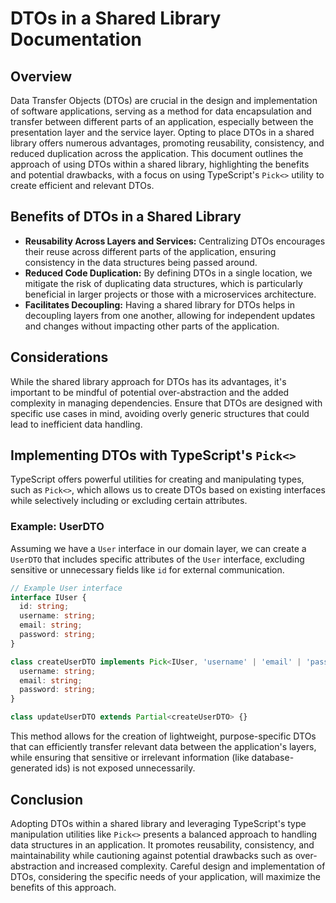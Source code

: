 # DTOs in a Shared Library Documentation

## Overview

Data Transfer Objects (DTOs) are crucial in the design and implementation of software applications, serving as a method for data encapsulation and transfer between different parts of an application, especially between the presentation layer and the service layer. Opting to place DTOs in a shared library offers numerous advantages, promoting reusability, consistency, and reduced duplication across the application. This document outlines the approach of using DTOs within a shared library, highlighting the benefits and potential drawbacks, with a focus on using TypeScript's `Pick<>` utility to create efficient and relevant DTOs.

## Benefits of DTOs in a Shared Library

- **Reusability Across Layers and Services:** Centralizing DTOs encourages their reuse across different parts of the application, ensuring consistency in the data structures being passed around.
- **Reduced Code Duplication:** By defining DTOs in a single location, we mitigate the risk of duplicating data structures, which is particularly beneficial in larger projects or those with a microservices architecture.
- **Facilitates Decoupling:** Having a shared library for DTOs helps in decoupling layers from one another, allowing for independent updates and changes without impacting other parts of the application.

## Considerations

While the shared library approach for DTOs has its advantages, it's important to be mindful of potential over-abstraction and the added complexity in managing dependencies. Ensure that DTOs are designed with specific use cases in mind, avoiding overly generic structures that could lead to inefficient data handling.

## Implementing DTOs with TypeScript's `Pick<>`

TypeScript offers powerful utilities for creating and manipulating types, such as `Pick<>`, which allows us to create DTOs based on existing interfaces while selectively including or excluding certain attributes.

### Example: UserDTO

Assuming we have a `User` interface in our domain layer, we can create a `UserDTO` that includes specific attributes of the `User` interface, excluding sensitive or unnecessary fields like `id` for external communication.

```typescript
// Example User interface
interface IUser {
  id: string;
  username: string;
  email: string;
  password: string;
}

class createUserDTO implements Pick<IUser, 'username' | 'email' | 'password'> {
  username: string;
  email: string;
  password: string;
}

class updateUserDTO extends Partial<createUserDTO> {}
```

This method allows for the creation of lightweight, purpose-specific DTOs that can efficiently transfer relevant data between the application's layers, while ensuring that sensitive or irrelevant information (like database-generated ids) is not exposed unnecessarily.

## Conclusion

Adopting DTOs within a shared library and leveraging TypeScript's type manipulation utilities like `Pick<>` presents a balanced approach to handling data structures in an application. It promotes reusability, consistency, and maintainability while cautioning against potential drawbacks such as over-abstraction and increased complexity. Careful design and implementation of DTOs, considering the specific needs of your application, will maximize the benefits of this approach.
